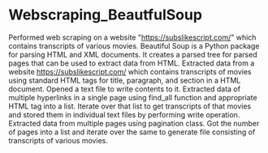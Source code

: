 # Webscraping_BeautfulSoup
Performed web scraping on a website "https://subslikescript.com/" which contains transcripts of various movies. 
Beautiful Soup is a Python package for parsing HTML and XML documents. It creates a parsed tree for parsed pages that can be used to extract data from HTML.
Extracted data from a website https://subslikescript.com/ which contains transcripts of movies using standard HTML tags for title, paragraph, and section in a HTML document. Opened a text file to write contents to it.
Extracted data of multiple hyperlinks in a single page using find_all function and appropriate HTML tag into a list. Iterate over that list to get transcripts of that movies and stored them in individual text files by performing write operation.
Extracted data from multiple pages using pagination class. Got the number of pages into a list and iterate over the same to generate file consisting of transcripts of various movies.
